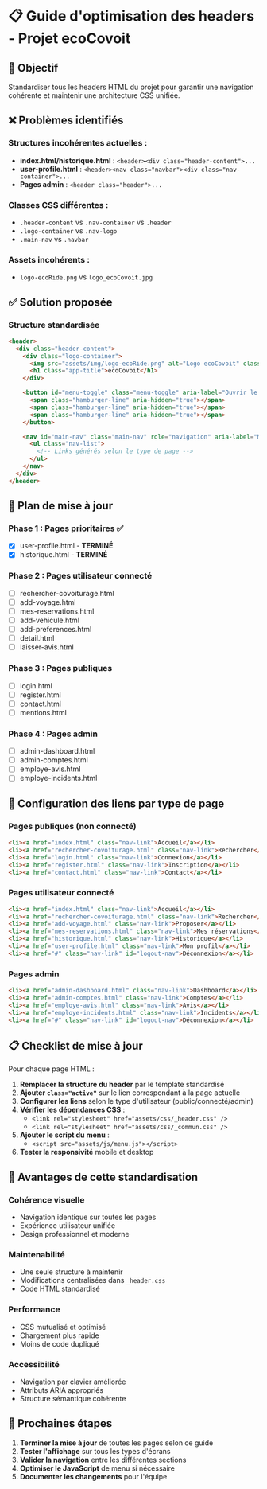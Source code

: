 # 📋 Guide d'optimisation des headers - Projet ecoCovoit

## 🎯 Objectif
Standardiser tous les headers HTML du projet pour garantir une navigation cohérente et maintenir une architecture CSS unifiée.

## ❌ Problèmes identifiés

### Structures incohérentes actuelles :
- **index.html/historique.html** : `<header><div class="header-content">...`
- **user-profile.html** : `<header><nav class="navbar"><div class="nav-container">...`
- **Pages admin** : `<header class="header">...`

### Classes CSS différentes :
- `.header-content` vs `.nav-container` vs `.header`
- `.logo-container` vs `.nav-logo`
- `.main-nav` vs `.navbar`

### Assets incohérents :
- `logo-ecoRide.png` vs `logo_ecoCovoit.jpg`

## ✅ Solution proposée

### Structure standardisée
```html
<header>
  <div class="header-content">
    <div class="logo-container">
      <img src="assets/img/logo-ecoRide.png" alt="Logo ecoCovoit" class="logo" width="50" height="50" loading="lazy" />
      <h1 class="app-title">ecoCovoit</h1>
    </div>

    <button id="menu-toggle" class="menu-toggle" aria-label="Ouvrir le menu Principal" aria-expanded="false" aria-controls="main-nav" type="button">
      <span class="hamburger-line" aria-hidden="true"></span>
      <span class="hamburger-line" aria-hidden="true"></span>
      <span class="hamburger-line" aria-hidden="true"></span>
    </button>

    <nav id="main-nav" class="main-nav" role="navigation" aria-label="Menu principal de navigation">
      <ul class="nav-list">
        <!-- Links générés selon le type de page -->
      </ul>
    </nav>
  </div>
</header>
```

## 🔧 Plan de mise à jour

### Phase 1 : Pages prioritaires ✅
- [x] user-profile.html - **TERMINÉ**
- [x] historique.html - **TERMINÉ**

### Phase 2 : Pages utilisateur connecté
- [ ] rechercher-covoiturage.html
- [ ] add-voyage.html
- [ ] mes-reservations.html
- [ ] add-vehicule.html
- [ ] add-preferences.html
- [ ] detail.html
- [ ] laisser-avis.html

### Phase 3 : Pages publiques
- [ ] login.html
- [ ] register.html
- [ ] contact.html
- [ ] mentions.html

### Phase 4 : Pages admin
- [ ] admin-dashboard.html
- [ ] admin-comptes.html
- [ ] employe-avis.html
- [ ] employe-incidents.html

## 🎨 Configuration des liens par type de page

### Pages publiques (non connecté)
```html
<li><a href="index.html" class="nav-link">Accueil</a></li>
<li><a href="rechercher-covoiturage.html" class="nav-link">Rechercher</a></li>
<li><a href="login.html" class="nav-link">Connexion</a></li>
<li><a href="register.html" class="nav-link">Inscription</a></li>
<li><a href="contact.html" class="nav-link">Contact</a></li>
```

### Pages utilisateur connecté
```html
<li><a href="index.html" class="nav-link">Accueil</a></li>
<li><a href="rechercher-covoiturage.html" class="nav-link">Rechercher</a></li>
<li><a href="add-voyage.html" class="nav-link">Proposer</a></li>
<li><a href="mes-reservations.html" class="nav-link">Mes réservations</a></li>
<li><a href="historique.html" class="nav-link">Historique</a></li>
<li><a href="user-profile.html" class="nav-link">Mon profil</a></li>
<li><a href="#" class="nav-link" id="logout-nav">Déconnexion</a></li>
```

### Pages admin
```html
<li><a href="admin-dashboard.html" class="nav-link">Dashboard</a></li>
<li><a href="admin-comptes.html" class="nav-link">Comptes</a></li>
<li><a href="employe-avis.html" class="nav-link">Avis</a></li>
<li><a href="employe-incidents.html" class="nav-link">Incidents</a></li>
<li><a href="#" class="nav-link" id="logout-nav">Déconnexion</a></li>
```

## 📋 Checklist de mise à jour

Pour chaque page HTML :

1. **Remplacer la structure du header** par le template standardisé
2. **Ajouter `class="active"`** sur le lien correspondant à la page actuelle
3. **Configurer les liens** selon le type d'utilisateur (public/connecté/admin)
4. **Vérifier les dépendances CSS** :
   - `<link rel="stylesheet" href="assets/css/_header.css" />`
   - `<link rel="stylesheet" href="assets/css/_commun.css" />`
5. **Ajouter le script du menu** :
   - `<script src="assets/js/menu.js"></script>`
6. **Tester la responsivité** mobile et desktop

## 🎯 Avantages de cette standardisation

### Cohérence visuelle
- Navigation identique sur toutes les pages
- Expérience utilisateur unifiée
- Design professionnel et moderne

### Maintenabilité
- Une seule structure à maintenir
- Modifications centralisées dans `_header.css`
- Code HTML standardisé

### Performance
- CSS mutualisé et optimisé
- Chargement plus rapide
- Moins de code dupliqué

### Accessibilité
- Navigation par clavier améliorée
- Attributs ARIA appropriés
- Structure sémantique cohérente

## 🚀 Prochaines étapes

1. **Terminer la mise à jour** de toutes les pages selon ce guide
2. **Tester l'affichage** sur tous les types d'écrans
3. **Valider la navigation** entre les différentes sections
4. **Optimiser le JavaScript** de menu si nécessaire
5. **Documenter les changements** pour l'équipe

